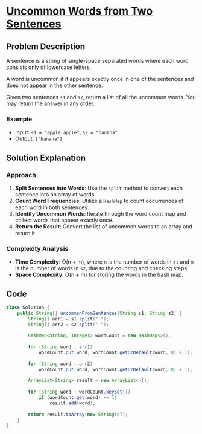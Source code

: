 # [Uncommon Words from Two Sentences](https://leetcode.com/problems/uncommon-words-from-two-sentences/description/?envType=daily-question&envId=2024-09-17)

## Problem Description
A sentence is a string of single-space separated words where each word consists only of lowercase letters.

A word is uncommon if it appears exactly once in one of the sentences and does not appear in the other sentence.

Given two sentences `s1` and `s2`, return a list of all the uncommon words. You may return the answer in any order.

### Example
- Input: `s1 = "apple apple"`, `s2 = "banana"`
- Output: `["banana"]`

## Solution Explanation

### Approach
1. **Split Sentences into Words**: Use the `split` method to convert each sentence into an array of words.
2. **Count Word Frequencies**: Utilize a `HashMap` to count occurrences of each word in both sentences.
3. **Identify Uncommon Words**: Iterate through the word count map and collect words that appear exactly once.
4. **Return the Result**: Convert the list of uncommon words to an array and return it.

### Complexity Analysis
- **Time Complexity**: O(n + m), where `n` is the number of words in `s1` and `m` is the number of words in `s2`, due to the counting and checking steps.
- **Space Complexity**: O(n + m) for storing the words in the hash map.

## Code
```java
class Solution {
    public String[] uncommonFromSentences(String s1, String s2) {
        String[] arr1 = s1.split(" ");
        String[] arr2 = s2.split(" ");
        
        HashMap<String, Integer> wordCount = new HashMap<>();
        
        for (String word : arr1) 
            wordCount.put(word, wordCount.getOrDefault(word, 0) + 1);
        
        for (String word : arr2) 
            wordCount.put(word, wordCount.getOrDefault(word, 0) + 1);
        
        ArrayList<String> result = new ArrayList<>();
        
        for (String word : wordCount.keySet()) 
            if (wordCount.get(word) == 1) 
                result.add(word);
        
        return result.toArray(new String[0]);
    }
}
